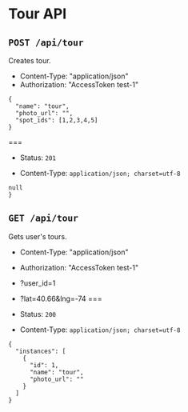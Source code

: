 # Tour API

## `POST /api/tour`

Creates tour.

* Content-Type: "application/json"
* Authorization: "AccessToken test-1"

```
{
  "name": "tour",
  "photo_url": "",
  "spot_ids": [1,2,3,4,5]
}
```

===

* Status: `201`

* Content-Type: `application/json; charset=utf-8`

```
null
}
```

## `GET /api/tour`

Gets user's tours.

* Content-Type: "application/json"
* Authorization: "AccessToken test-1"
* ?user_id=1
* ?lat=40.66&lng=-74
===

* Status: `200`

* Content-Type: `application/json; charset=utf-8`

```
{
  "instances": [
    {
      "id": 1,
      "name": "tour",
      "photo_url": ""
    }
  ]
}
```
